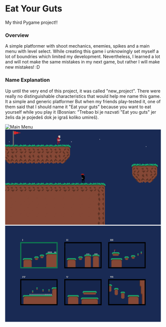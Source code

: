 # Eat Your Guts

My third Pygame project!! 

### Overview
A simple platformer with shoot mechanics, enemies, spikes and a main menu with level select.
While creating this game i unknowingly set myself a lot of boundries which limited my development. Nevertheless, I learned a lot and will not make the same mistakes in my next game, but rather I will make new mistakes! :D

### Name Explanation
Up until the very end of this project, it was called "new_project". There were really no distinguishable characteristics that would help me name this game. It a simple and generic platformer But when my friends play-tested it, one of them said that I should name it "Eat your guts" because you want to eat yourself while you play it (Bosnian: "Trebao bi je nazvati "Eat you guts" jer želis da je pojedeš dok je igraš koliko umireš).

![Main Menu](main/data/media/misc/eyg1.png)
![Game](data/media/misc/eyg3.png)
![Level Select](data/media/misc/eyg.png)


